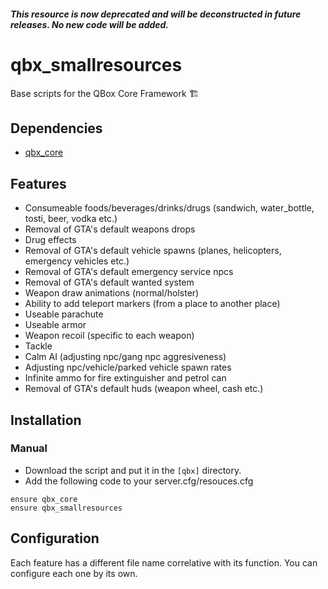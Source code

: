 ##### This resource is now deprecated and will be deconstructed in future releases. No new code will be added.

# qbx_smallresources
Base scripts for the QBox Core Framework :building_construction:

## Dependencies
- [qbx_core](https://github.com/Qbox-project/qbx_core)

## Features
- Consumeable foods/beverages/drinks/drugs (sandwich, water_bottle, tosti, beer, vodka etc.)
- Removal of GTA's default weapons drops
- Drug effects
- Removal of GTA's default vehicle spawns (planes, helicopters, emergency vehicles etc.)
- Removal of GTA's default emergency service npcs
- Removal of GTA's default wanted system
- Weapon draw animations (normal/holster)
- Ability to add teleport markers (from a place to another place)
- Useable parachute
- Useable armor
- Weapon recoil (specific to each weapon)
- Tackle
- Calm AI (adjusting npc/gang npc aggresiveness)
- Adjusting npc/vehicle/parked vehicle spawn rates
- Infinite ammo for fire extinguisher and petrol can
- Removal of GTA's default huds (weapon wheel, cash etc.)

## Installation
### Manual
- Download the script and put it in the `[qbx]` directory.
- Add the following code to your server.cfg/resouces.cfg
```
ensure qbx_core
ensure qbx_smallresources
```

## Configuration
Each feature has a different file name correlative with its function. You can configure each one by its own.
